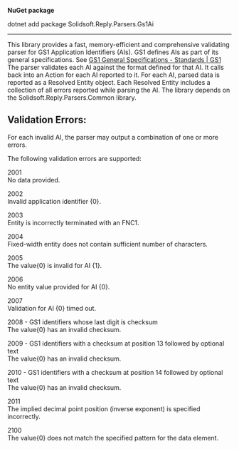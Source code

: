 **NuGet package**

dotnet add package Solidsoft.Reply.Parsers.Gs1Ai

---
 
This library provides a fast, memory-efficient and comprehensive validating parser for GS1 Application Identifiers (AIs). GS1 defines AIs as part of its general specifications. See [GS1 General Specifications - Standards | GS1]( https://www.gs1.org/standards/barcodes-epcrfid-id-keys/gs1-general-specifications)
The parser validates each AI against the format defined for that AI. It calls back into an Action for each AI reported to it. For each AI, parsed data is reported as a Resolved Entity object. Each Resolved Entity includes a collection of all errors reported while parsing the AI.
The library depends on the Solidsoft.Reply.Parsers.Common library.

## Validation Errors:
For each invalid AI, the parser may output a combination of one or more errors.

The following validation errors are supported:

2001  
No data provided.

2002  
Invalid application identifier {0}.

2003  
Entity is incorrectly terminated with an FNC1.

2004  
Fixed-width entity does not contain sufficient number of characters.

2005  
The value{0} is invalid for AI {1}.

2006  
No entity value provided for AI {0}.

2007  
Validation for AI {0} timed out.

2008 - GS1 identifiers whose last digit is checksum  
The value{0} has an invalid checksum.

2009 - GS1 identifiers with a checksum at position 13 followed by optional text  
The value{0} has an invalid checksum.

2010 - GS1 identifiers with a checksum at position 14 followed by optional text  
The value{0} has an invalid checksum.

2011  
The implied decimal point position (inverse exponent) is specified incorrectly.

2100  
The value{0} does not match the specified pattern for the data element.

